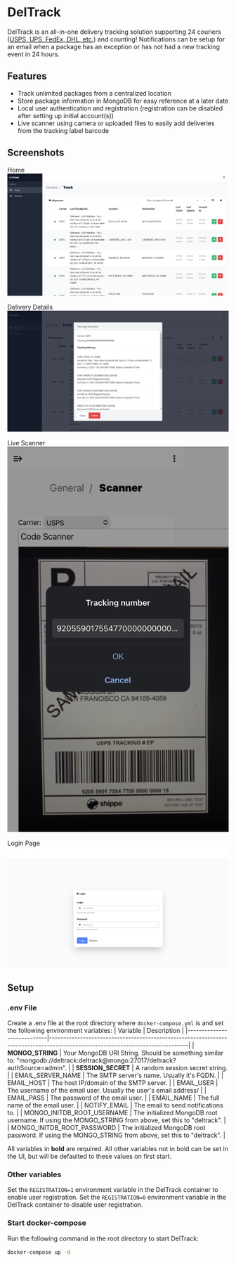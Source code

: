 # DelTrack

DelTrack is an all-in-one delivery tracking solution supporting 24 couriers ([USPS, UPS, FedEx, DHL, etc.](https://github.com/egg-/delivery-tracker#courier-list)) and counting! Notifications can be setup for an email when a package has an exception or has not had a new tracking event in 24 hours.

## Features
- Track unlimited packages from a centralized location
- Store package information in MongoDB for easy reference at a later date
- Local user authentication and registration (registration can be disabled after setting up initial account(s))
- Live scanner using camera or uploaded files to easily add deliveries from the tracking label barcode

## Screenshots
Home
![Home Screenshot](https://github.com/JeffResc/DelTrack/blob/main/.demo-images/home.png?raw=true)

Delivery Details
![Delivery Details Screenshot](https://github.com/JeffResc/DelTrack/blob/main/.demo-images/delivery-details.png?raw=true)

Live Scanner
![Live Scanner Screenshot](https://github.com/JeffResc/DelTrack/blob/main/.demo-images/live-scanner.png?raw=true)

Login Page
![Login Screenshot](https://github.com/JeffResc/DelTrack/blob/main/.demo-images/login.png?raw=true)

## Setup

### .env File
Create a .env file at the root directory where `docker-compose.yml` is and set the following environment variables:
| Variable                   | Description                                                                                                                   |
|----------------------------|-------------------------------------------------------------------------------------------------------------------------------|
| **MONGO_STRING**               | Your MongoDB URI String. Should be something similar to: "mongodb://deltrack:deltrack@mongo:27017/deltrack?authSource=admin". |
| **SESSION_SECRET**             | A random session secret string.                                                                                               |
| EMAIL_SERVER_NAME          | The SMTP server's name. Usually it's FQDN.                                                                                    |
| EMAIL_HOST                 | The host IP/domain of the SMTP server.                                                                                        |
| EMAIL_USER                 | The username of the email user. Usually the user's email address/                                                             |
| EMAIL_PASS                 | The password of the email user.                                                                                               |
| EMAIL_NAME                 | The full name of the email user.                                                                                              |
| NOTIFY_EMAIL               | The email to send notifications to.                                                                                           |
| MONGO_INITDB_ROOT_USERNAME | The initialized MongoDB root username. If using the MONGO_STRING from above, set this to "deltrack".                          |
| MONGO_INITDB_ROOT_PASSWORD | The initialized MongoDB root password. If using the MONGO_STRING from above, set this to "deltrack".                          |

All variables in **bold** are required. All other variables not in bold can be set in the UI, but will be defaulted to these values on first start.

### Other variables
Set the `REGISTRATION=1` environment variable in the DelTrack container to enable user registration. Set the `REGISTRATION=0` environment variable in the DelTrack container to disable user registration.

### Start docker-compose
Run the following command in the root directory to start DelTrack:
```bash
docker-compose up -d
```
